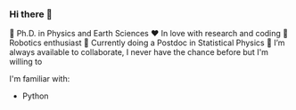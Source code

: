 ### Hi there 👋

🔭 Ph.D. in Physics and Earth Sciences
❤️ In love with research and coding
🤖 Robotics enthusiast
🌱 Currently doing a Postdoc in Statistical Physics
👯 I’m always available to collaborate, I never have the chance before but I'm willing to 

I'm familiar with:
- Python

<!--![Laciel Alonso's GitHub stats](https://github-readme-stats.vercel.app/api?username=Lacho09&hide=contribs,prs)
-->
<!-- [![Top Langs](https://github-readme-stats.vercel.app/api/top-langs/?username=Lacho09)](https://github.com/Lacho09/github-readme-stats)
-->
<!--
**Lacho09/Lacho09** is a ✨ _special_ ✨ repository because its `README.md` (this file) appears on your GitHub profile.

Here are some ideas to get you started:

- 🔭 I’m currently working on ...
- 🌱 I’m currently learning ...
- 👯 I’m looking to collaborate on ...
- 🤔 I’m looking for help with ...
- 💬 Ask me about ...
- 📫 How to reach me: ...
- 😄 Pronouns: ...
- ⚡ Fun fact: ...
-->
